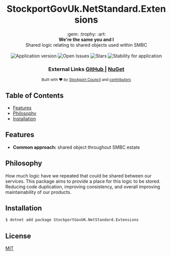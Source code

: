 <h1 align="center">StockportGovUk.NetStandard.Extensions</h1>

<div align="center">
  :gem: :trophy: :art:
</div>
<div align="center">
  <strong>We're the same you and I</strong>
</div>
<div align="center">
    Shared logic relating to shared objects used within SMBC
</div>

<br />

<div align="center">
  <img alt="Application version" src="https://img.shields.io/badge/version-1.0.0-brightgreen.svg?style=flat-square" />
  <img alt="Open Issues" src="https://img.shields.io/github/issues/smbc-digital/StockportGovUK.NetStandard.Extensions?style=flat-square" />
  <img alt="Stars" src="https://img.shields.io/github/stars/smbc-digital/StockportGovUK.NetStandard.Extensions?style=flat-square" />
  <img alt="Stability for application" src="https://img.shields.io/badge/stability-experimental-orange.svg?style=flat-square" />
</div>

<div align="center">
  <h3>
    External Links
    <a href="https://github.com/smbc-digital/StockportGovUK.NetStandard.Extensions">
      GitHub
    </a>
    <span> | </span>
    <a href="https://www.nuget.org/packages/StockportGovUK.NetStandard.Extensions/">
      NuGet
    </a>
  </h3>
</div>

<div align="center">
  <sub>Built with ❤︎ by
  <a href="https://www.stockport.gov.uk">Stockport Council</a> and
  <a href="">
    contributors
  </a>
</div>

## Table of Contents
- [Features](#features)
- [Philosophy](#philosophy)
- [Installation](#installation)

## Features
- __Common approach:__ shared object throughout SMBC estate

## Philosophy
How much logic have we repeated that could be shared between our services. This package aims to provide a place for this logic to be stored. Reducing code duplication, improving consistency, and overall improving maintainability of our products.

## Installation
```bash
$ dotnet add package StockportGovUK.NetStandard.Extensions
```

## License
[MIT](https://tldrlegal.com/license/mit-license)
